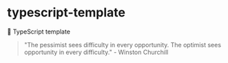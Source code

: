 # typescript-template

🐢 TypeScript template

<!-- INSPIRATIONAL_QUOTE_START -->
> "The pessimist sees difficulty in every opportunity. The optimist sees opportunity in every difficulty." - Winston Churchill
<!-- INSPIRATIONAL_QUOTE_END -->
